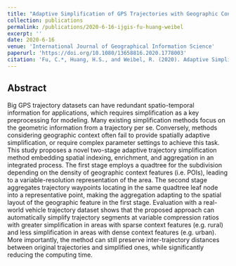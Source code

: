 ```yaml
---
title: "Adaptive Simplification of GPS Trajectories with Geographic Context"
collection: publications
permalink: /publications/2020-6-16-ijgis-fu-huang-weibel
excerpt: ''
date: 2020-6-16
venue: 'International Journal of Geographical Information Science'
paperurl: 'https://doi.org/10.1080/13658816.2020.1778003'
citation: 'Fu, C.*, Huang, H.S., and Weibel, R. (2020). Adaptive Simplification of GPS Trajectories with Geographic Context. International Journal of Geographical Information Science. 1-28.'
---
```


## Abstract

Big GPS trajectory datasets can have redundant spatio-temporal information for applications, which requires simplification as a key preprocessing for modeling. Many existing simplification methods focus on the geometric information from a trajectory per se. Conversely, methods considering geographic context often fail to provide spatially adaptive simplification, or require complex parameter settings to achieve this task. This study proposes a novel two-stage adaptive trajectory simplification method embedding spatial indexing, enrichment, and aggregation in an integrated process. The first stage employs a quadtree for the subdivision depending on the density of geographic context features (i.e. POIs), leading to a variable-resolution representation of the area. The second stage aggregates trajectory waypoints locating in the same quadtree leaf node into a representative point, making the aggregation adapting to the spatial layout of the geographic feature in the first stage. Evaluation with a real-world vehicle trajectory dataset shows that the proposed approach can automatically simplify trajectory segments at variable compression ratios with greater simplification in areas with sparse context features (e.g. rural) and less simplification in areas with dense context features (e.g. urban). More importantly, the method can still preserve inter-trajectory distances between original trajectories and simplified ones, while significantly reducing the computing time.
